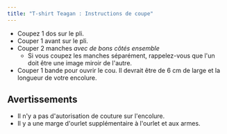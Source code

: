 ```yaml
---
title: "T-shirt Teagan : Instructions de coupe"
---
```


- Coupez 1 dos sur le pli.
- Couper 1 avant sur le pli.
- Couper 2 manches _avec de bons côtés ensemble_
  - Si vous coupez les manches séparément, rappelez-vous que l'un doit être une image miroir de l'autre.
- Couper 1 bande pour ouvrir le cou. Il devrait être de 6 cm de large et la longueur de votre encolure.

## Avertissements

- Il n'y a pas d'autorisation de couture sur l'encolure.
- Il y a une marge d'ourlet supplémentaire à l'ourlet et aux armes.
